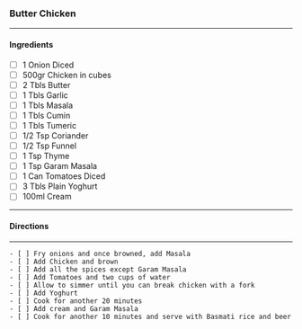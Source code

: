 ### Butter Chicken
---
#### Ingredients
- [ ] 1 Onion Diced 
- [ ] 500gr Chicken in cubes
- [ ] 2 Tbls Butter
- [ ] 1 Tbls Garlic
- [ ] 1 Tbls Masala
- [ ] 1 Tbls Cumin
- [ ] 1 Tbls Tumeric
- [ ] 1/2 Tsp Coriander
- [ ] 1/2 Tsp Funnel
- [ ] 1 Tsp Thyme
- [ ] 1 Tsp Garam Masala
- [ ] 1 Can Tomatoes Diced
- [ ] 3 Tbls Plain Yoghurt
- [ ] 100ml Cream
---
#### Directions
---
```
- [ ] Fry onions and once browned, add Masala
- [ ] Add Chicken and brown
- [ ] Add all the spices except Garam Masala 
- [ ] Add Tomatoes and two cups of water
- [ ] Allow to simmer until you can break chicken with a fork
- [ ] Add Yoghurt 
- [ ] Cook for another 20 minutes
- [ ] Add cream and Garam Masala
- [ ] Cook for another 10 minutes and serve with Basmati rice and beer
```